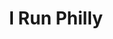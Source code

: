 ---
pid: ch923
title: I Run Philly
location_transcription: MLK Drive
coordinates: "[-75.198884691333, 39.992574809892]"
zipcode: '19104'
gen_neighborhood: West Philadelphia
neighborhood: University City,Belmont,Parkside,Powelton Village
outside_phl: 
age: '41'
age_range: 40-49
instagram: 
image_file_name: ch_923.jpg
proposal_transcription: Monuments spread across the drive showcasing athletes from
  Philly...artwork for the Philadelphians with active lifestyles.
topic: Health,Sports
topic_summary: 0, 0
type: Sculpture Statue
keywords_other: athletes, active, run
credit: Arcihana Sharper
image_labels: 
twitter: 
facebook: 
permalink: "/monuments/ch923/"
layout: item-page
---